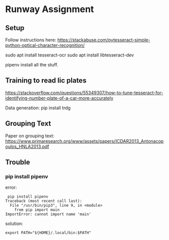 # Runway Assignment

## Setup 

Follow instructions here:  https://stackabuse.com/pytesseract-simple-python-optical-character-recognition/ 

sudo apt install tesseract-ocr
sudo apt install libtesseract-dev

pipenv install all the stuff.

## Training to read lic plates
https://stackoverflow.com/questions/55349307/how-to-tune-tesseract-for-identifying-number-plate-of-a-car-more-accurately

Data generation:
pip install trdg

## Grouping Text

Paper on grouping text:
https://www.primaresearch.org/www/assets/papers/ICDAR2013_Antonacopoulos_HNLA2013.pdf


## Trouble

### pip install pipenv

error:
```
 pip install pipenv
Traceback (most recent call last):
  File "/usr/bin/pip3", line 9, in <module>
    from pip import main
ImportError: cannot import name 'main'
```

solution:
```
export PATH="${HOME}/.local/bin:$PATH"
```
